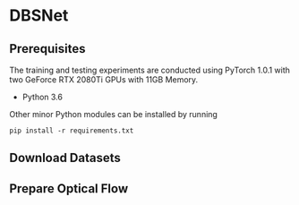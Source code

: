 # DBSNet

## Prerequisites
The training and testing experiments are conducted using PyTorch 1.0.1 with two GeForce RTX 2080Ti GPUs with 11GB Memory.
- Python 3.6

Other minor Python modules can be installed by running
```
pip install -r requirements.txt
```
## Download Datasets

## Prepare Optical Flow
